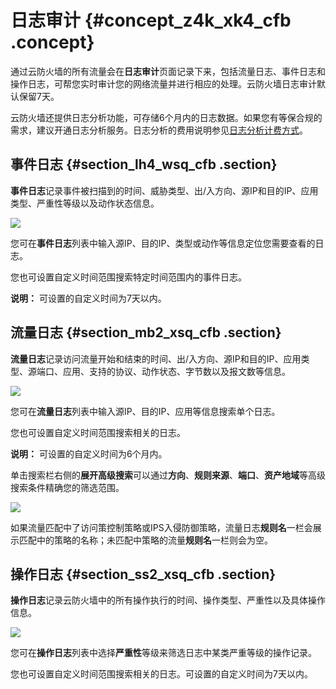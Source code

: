 # 日志审计 {#concept_z4k_xk4_cfb .concept}

通过云防火墙的所有流量会在**日志审计**页面记录下来，包括流量日志、事件日志和操作日志，可帮您实时审计您的网络流量并进行相应的处理。云防火墙日志审计默认保留7天。

云防火墙还提供日志分析功能，可存储6个月内的日志数据。如果您有等保合规的需求，建议开通日志分析服务。日志分析的费用说明参见[日志分析计费方式](../../../../intl.zh-CN/日志/日志分析/日志分析计费方式.md#)。

## 事件日志 {#section_lh4_wsq_cfb .section}

**事件日志**记录事件被扫描到的时间、威胁类型、出/入方向、源IP和目的IP、应用类型、严重性等级以及动作状态信息。

![](http://static-aliyun-doc.oss-cn-hangzhou.aliyuncs.com/assets/img/21271/156646863211767_zh-CN.png)

您可在**事件日志**列表中输入源IP、目的IP、类型或动作等信息定位您需要查看的日志。

您也可设置自定义时间范围搜索特定时间范围内的事件日志。

**说明：** 可设置的自定义时间为7天以内。

## 流量日志 {#section_mb2_xsq_cfb .section}

**流量日志**记录访问流量开始和结束的时间、出/入方向、源IP和目的IP、应用类型、源端口、应用、支持的协议、动作状态、字节数以及报文数等信息。

![](http://static-aliyun-doc.oss-cn-hangzhou.aliyuncs.com/assets/img/21271/156646863211768_zh-CN.png)

您可在**流量日志**列表中输入源IP、目的IP、应用等信息搜索单个日志。

您也可设置自定义时间范围搜索相关的日志。

**说明：** 可设置的自定义时间为6个月内。

单击搜索栏右侧的**展开高级搜索**可以通过**方向**、**规则来源**、**端口**、**资产地域**等高级搜索条件精确您的筛选范围。

![](http://static-aliyun-doc.oss-cn-hangzhou.aliyuncs.com/assets/img/21271/156646863236889_zh-CN.png)

如果流量匹配中了访问策控制策略或IPS入侵防御策略，流量日志**规则名**一栏会展示匹配中的策略的名称；未匹配中策略的流量**规则名**一栏则会为空。

## 操作日志 {#section_ss2_xsq_cfb .section}

**操作日志**记录云防火墙中的所有操作执行的时间、操作类型、严重性以及具体操作信息。

![](http://static-aliyun-doc.oss-cn-hangzhou.aliyuncs.com/assets/img/21271/156646863211769_zh-CN.png)

您可在**操作日志**列表中选择**严重性**等级来筛选日志中某类严重等级的操作记录。

您也可设置自定义时间范围搜索相关的日志。可设置的自定义时间为7天以内。


